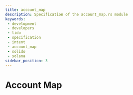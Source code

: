 ```yaml
---
title: account_map
description: Specification of the account_map.rs module
keywords:
 - development
 - developers
 - lido
 - specification
 - intent
 - account_map
 - solido
 - solana
sidebar_position: 3
---
```


# Account Map
